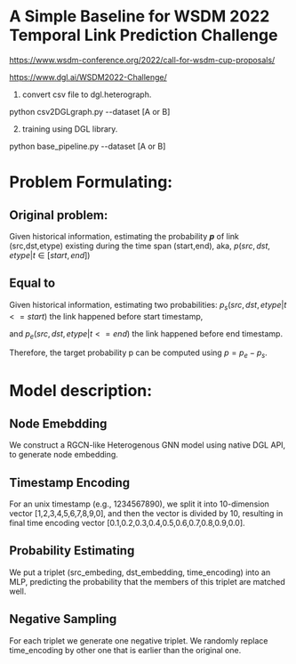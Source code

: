 # A Simple Baseline for WSDM 2022 Temporal Link Prediction Challenge
https://www.wsdm-conference.org/2022/call-for-wsdm-cup-proposals/

https://www.dgl.ai/WSDM2022-Challenge/

1. convert csv file to dgl.heterograph.

  python csv2DGLgraph.py --dataset [A or B]

2. training using DGL library.

  python base_pipeline.py --dataset [A or B]


# Problem Formulating:
## Original problem: 
Given historical information, estimating the probability ***p*** of link (src,dst,etype) existing during the time span (start,end), aka, $p(src,dst,etype | t \in [start,end])$ 

## Equal to
Given historical information, estimating two probabilities: $p_s(src,dst,etype | t <= start)$ the link happened before start timestamp, 

and $p_e(src,dst,etype | t <= end)$ the link happened before end timestamp.

Therefore, the target probability p can be computed using $p = p_e - p_s$.

# Model description:
## Node Emebdding 
We construct a RGCN-like Heterogenous GNN model using native DGL API, to generate node embedding.
## Timestamp Encoding
For an unix timestamp (e.g., 1234567890), we split it into 10-dimension vector [1,2,3,4,5,6,7,8,9,0], and then the vector is divided by 10, resulting in final time encoding vector [0.1,0.2,0.3,0.4,0.5,0.6,0.7,0.8,0.9,0.0].
## Probability Estimating
We put a triplet (src_embeding, dst_embedding, time_encoding) into an MLP, predicting the probability that the members of this triplet are matched well.
## Negative Sampling
For each triplet we generate one negative triplet. We randomly replace time_encoding by other one that is earlier than the original one.


